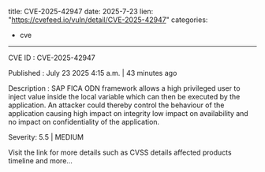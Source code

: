  
title: CVE-2025-42947
date: 2025-7-23
lien: "https://cvefeed.io/vuln/detail/CVE-2025-42947"
categories:
  - cve
---

CVE ID : CVE-2025-42947

Published :  July 23
2025
4:15 a.m. | 43 minutes ago

Description : SAP FICA ODN framework allows a high privileged user to inject value inside the local variable which can then be executed by the application. An attacker could thereby control the behaviour of the application causing high impact on integrity
low impact on availability and no impact on confidentiality of the application.

Severity: 5.5 | MEDIUM

Visit the link for more details
such as CVSS details
affected products
timeline
and more...
